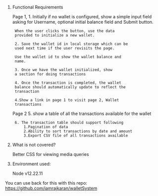 1. Functional Requirements
    
    Page 1,
        1. Initially if no wallet is configured,
        show a simple input field asking for Username,
        optional initial balance field and Submit button.

        When the user clicks the button, use the data
        provided to initialize a new wallet.

        2. Save the wallet id in local storage which can be
        used next time if the user revisits the page.

        Use the wallet id to show the wallet balance and
        name.

        3. Once we have the wallet initialized, show
        a section for doing transactions

        4. Once the transaction is completed, the wallet
        balance should automatically update to reflect the
        transaction

        4.Show a link in page 1 to visit page 2, Wallet
        transactions

    
    Page 2
        5. show a table of all the transactions
        available for the wallet

        6. The transaction table should support following
            1.Pagination of data
            2.Ability to sort transactions by date and amount
            3.Export CSV file of all transactions available

2. What is not covered?
    
    Better CSS for viewing
    media queries

3. Environment used:
    
    Node v12.22.11
    
You can use back for this with this repo: https://github.com/iamrajkaran/walletSystem
